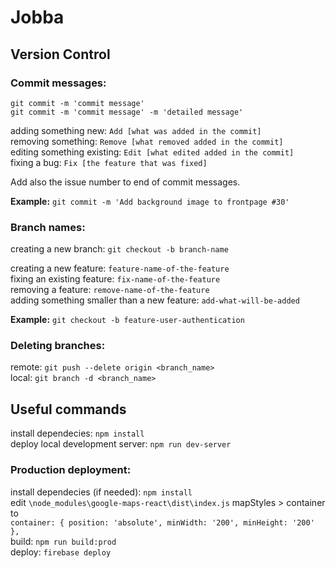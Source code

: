 # Jobba

## Version Control

### Commit messages:

`git commit -m 'commit message'`<br>
`git commit -m 'commit message' -m 'detailed message'`<br>

adding something new: `Add [what was added in the commit]`<br>
removing something: `Remove [what removed added in the commit]`<br>
editing something existing: `Edit [what edited added in the commit]`<br>
fixing a bug: `Fix [the feature that was fixed]`<br>

Add also the issue number to end of commit messages.

**Example:** `git commit -m 'Add background image to frontpage #30'`

### Branch names:

creating a new branch: `git checkout -b branch-name`

creating a new feature: `feature-name-of-the-feature`<br>
fixing an existing feature: `fix-name-of-the-feature`<br>
removing a feature: `remove-name-of-the-feature`<br>
adding something smaller than a new feature: `add-what-will-be-added`<br>

**Example:** `git checkout -b feature-user-authentication`

### Deleting branches:

remote: `git push --delete origin <branch_name>`<br>
local: `git branch -d <branch_name>`

## Useful commands

install dependecies: `npm install`<br>
deploy local development server: `npm run dev-server`

### Production deployment:

install dependecies (if needed): `npm install`<br>
edit `\node_modules\google-maps-react\dist\index.js` mapStyles > container to <br>
`container: {
      position: 'absolute',
      minWidth: '200',
      minHeight: '200'
    },`<br>
build: `npm run build:prod`<br>
deploy: `firebase deploy`
